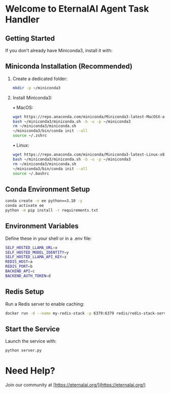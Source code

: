# Welcome to EternalAI Agent Task Handler

## Getting Started

If you don't already have Miniconda3, install it with:

## Miniconda Installation (Recommended)

1. Create a dedicated folder:
    ```bash
    mkdir -p ~/miniconda3
    ```

2. Install Miniconda3:

    • MacOS:
    ```bash
    wget https://repo.anaconda.com/miniconda/Miniconda3-latest-MacOSX-arm64.sh -O ~/miniconda3/miniconda.sh
    bash ~/miniconda3/miniconda.sh -b -u -p ~/miniconda3
    rm ~/miniconda3/miniconda.sh
    ~/miniconda3/bin/conda init --all
    source ~/.zshrc
    ```

    • Linux:
    ```bash
    wget https://repo.anaconda.com/miniconda/Miniconda3-latest-Linux-x86_64.sh -O ~/miniconda3/miniconda.sh
    bash ~/miniconda3/miniconda.sh -b -u -p ~/miniconda3
    rm ~/miniconda3/miniconda.sh
    ~/miniconda3/bin/conda init --all
    source ~/.bashrc
    ```


## Conda Environment Setup
```bash
conda create -n ee python==3.10 -y
conda activate ee
python -m pip install -r requirements.txt
```

## Environment Variables

Define these in your shell or in a .env file:

```bash
SELF_HOSTED_LLAMA_URL=x
SELF_HOSTED_MODEL_IDENTITY=y
SELF_HOSTED_LLAMA_API_KEY=z
REDIS_HOST=a
REDIS_PORT=b
BACKEND_API=c
BACKEND_AUTH_TOKEN=d
```

## Redis Setup

Run a Redis server to enable caching:

```bash
docker run -d --name my-redis-stack -p 6379:6379 redis/redis-stack-server:latest
```

## Start the Service

Launch the service with:

```bash
python server.py
```

# Need Help?
Join our community at [https://eternalai.org/](https://eternalai.org/)
